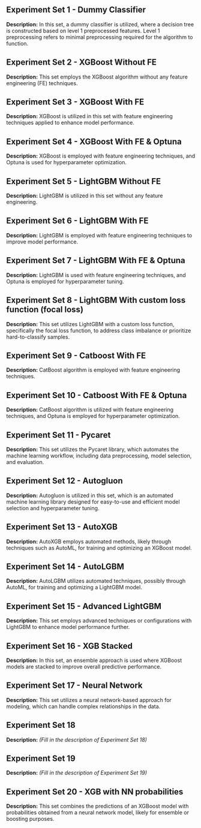 ## Experiment Set 1 - Dummy Classifier
**Description:** In this set, a dummy classifier is utilized, where a decision tree is constructed based on level 1 preprocessed features. Level 1 preprocessing refers to minimal preprocessing required for the algorithm to function.

## Experiment Set 2 - XGBoost Without FE
**Description:** This set employs the XGBoost algorithm without any feature engineering (FE) techniques.

## Experiment Set 3 - XGBoost With FE
**Description:** XGBoost is utilized in this set with feature engineering techniques applied to enhance model performance.

## Experiment Set 4 - XGBoost With FE & Optuna
**Description:** XGBoost is employed with feature engineering techniques, and Optuna is used for hyperparameter optimization.

## Experiment Set 5 - LightGBM Without FE
**Description:** LightGBM is utilized in this set without any feature engineering.

## Experiment Set 6 - LightGBM With FE
**Description:** LightGBM is employed with feature engineering techniques to improve model performance.

## Experiment Set 7 - LightGBM With FE & Optuna
**Description:** LightGBM is used with feature engineering techniques, and Optuna is employed for hyperparameter tuning.

## Experiment Set 8 - LightGBM With custom loss function (focal loss)
**Description:** This set utilizes LightGBM with a custom loss function, specifically the focal loss function, to address class imbalance or prioritize hard-to-classify samples.

## Experiment Set 9 - Catboost With FE
**Description:** CatBoost algorithm is employed with feature engineering techniques.

## Experiment Set 10 - Catboost With FE & Optuna
**Description:** CatBoost algorithm is utilized with feature engineering techniques, and Optuna is employed for hyperparameter optimization.

## Experiment Set 11 - Pycaret
**Description:** This set utilizes the Pycaret library, which automates the machine learning workflow, including data preprocessing, model selection, and evaluation.

## Experiment Set 12 - Autogluon
**Description:** Autogluon is utilized in this set, which is an automated machine learning library designed for easy-to-use and efficient model selection and hyperparameter tuning.

## Experiment Set 13 - AutoXGB
**Description:** AutoXGB employs automated methods, likely through techniques such as AutoML, for training and optimizing an XGBoost model.

## Experiment Set 14 - AutoLGBM
**Description:** AutoLGBM utilizes automated techniques, possibly through AutoML, for training and optimizing a LightGBM model.

## Experiment Set 15 - Advanced LightGBM
**Description:** This set employs advanced techniques or configurations with LightGBM to enhance model performance further.

## Experiment Set 16 - XGB Stacked
**Description:** In this set, an ensemble approach is used where XGBoost models are stacked to improve overall predictive performance.

## Experiment Set 17 - Neural Network
**Description:** This set utilizes a neural network-based approach for modeling, which can handle complex relationships in the data.

## Experiment Set 18 
**Description:** *(Fill in the description of Experiment Set 18)*

## Experiment Set 19 
**Description:** *(Fill in the description of Experiment Set 19)*

## Experiment Set 20 - XGB with NN probabilities
**Description:** This set combines the predictions of an XGBoost model with probabilities obtained from a neural network model, likely for ensemble or boosting purposes.

